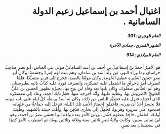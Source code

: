 <h1 dir="rtl">اغتيال أحمد بن إسماعيل زعيم الدولة السامانية .</h1>

<h5 dir="rtl">العام الهجري:  301

الشهر القمري: جمادى الآخرة

العام الميلادي: 914</h5>

<p dir="rtl">هو الأميرُ أحمدُ بنُ إسماعيلَ بنِ أحمد بن أسد السامانيُّ مولى بني العباس، أبو نصرٍ صاحِبُ خراسان وما وراء النهر، مِن ولَدِ أسَدِ بنِ سامان، وهم بيت لهم إمرةٌ وحِشمةٌ، وكان أبو نصرٍ حسَنَ السِّيرةِ عظيمَ الحُرمة, وكان مولعًا بالصيدِ، فخرج إلى فربر متصيِّدًا، فلمَّا انصرف أمرَ بإحراقِ ما اشتمل عليه عسكَرُه، وانصرف فورد عليه كتابُ نائبه بطبرستان، وهو أبو العبَّاس صعلوك، وكان يليها بعد وفاةِ ابنِ نوحٍ بها، يخبِرُه بظهور الحسن بن عليٍّ العلويِّ الأطروش بها، وتغلُّبِه عليها، وأنَّه أخرجه عنها، فغَمَّ ذلك أحمد، وعاد إلى معسكره الذي أحرَقَه فنزل عليه فتطيَّرَ الناس من ذلك، وكان له أسدٌ يربطُه كلَّ ليلةٍ على باب مبيته، فلا يجسرُ أحدٌ أن يقربه، فأغفلوا إحضارَ الأسد تلك الليلة، فدخل إليه جماعةٌ من غلمانه، فذبحوه على سريرِه وهربوا، فحُمِلَ إلى بخارى فدُفِنَ بها، ولُقِّبَ حينئذ بالشهيد، وطُلِبَ أولئك الغلمان، فأُخِذَ بعضُهم فقُتل، ووليَ الأمرَ بعده ولدُه أبو الحسَنِ نصرُ بن أحمد، وهو ابنُ ثماني سنين، وكانت ولايةُ نَصرٍ ثلاثين سنة وثلاثة وثلاثين يومًا، ثم اضطرب الأمرُ كثيرًا في سجستان بعد نصرٍ.</p></br>
